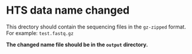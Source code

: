# HTS data name changed

This drectory should contain the sequencing files in the `gz-zipped` format. For example: `test.fastq.gz`

**The changed name file should be in the `output` directory.**
